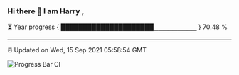 ### Hi there 👋 I am Harry , 

⏳ Year progress { █████████████████████▁▁▁▁▁▁▁▁▁ } 70.48 %

---

⏰ Updated on Wed, 15 Sep 2021 05:58:54 GMT

![Progress Bar CI](https://github.com/duykhang68/duykhang68/workflows/Progress%20Bar%20CI/badge.svg)
